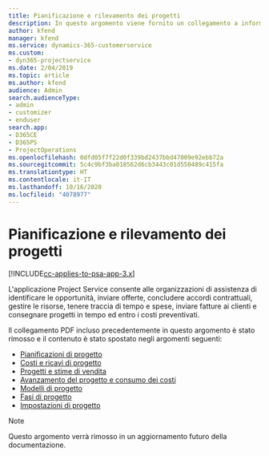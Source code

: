 ```yaml
---
title: Pianificazione e rilevamento dei progetti
description: In questo argomento viene fornito un collegamento a informazioni su pianificazione e rilevamento in Project Service Automation.
author: kfend
manager: kfend
ms.service: dynamics-365-customerservice
ms.custom:
- dyn365-projectservice
ms.date: 2/04/2019
ms.topic: article
ms.author: kfend
audience: Admin
search.audienceType:
- admin
- customizer
- enduser
search.app:
- D365CE
- D365PS
- ProjectOperations
ms.openlocfilehash: 0dfd05f7f22d0f339bd2437bbd47009e92ebb72a
ms.sourcegitcommit: 5c4c9bf3ba018562d6cb3443c01d550489c415fa
ms.translationtype: HT
ms.contentlocale: it-IT
ms.lasthandoff: 10/16/2020
ms.locfileid: "4078977"
---
```

# <a name="project-planning-and-tracking"></a>Pianificazione e rilevamento dei progetti

[!INCLUDE[cc-applies-to-psa-app-3.x](../../includes/cc-applies-to-psa-app-3x.md)]

L'applicazione Project Service consente alle organizzazioni di assistenza di identificare le opportunità, inviare offerte, concludere accordi contrattuali, gestire le risorse, tenere traccia di tempo e spese, inviare fatture ai clienti e consegnare progetti in tempo ed entro i costi preventivati. 

Il collegamento PDF incluso precedentemente in questo argomento è stato rimosso e il contenuto è stato spostato negli argomenti seguenti:

- [Pianificazioni di progetto](../project-creating.md)
- [Costi e ricavi di progetto](../project-estimating.md)
- [Progetti e stime di vendita](../project-leveraging.md)
- [Avanzamento del progetto e consumo dei costi](../project-tracking.md)
- [Modelli di progetto](../project-templates.md)
- [Fasi di progetto](../project-stages.md)
- [Impostazioni di progetto](../project-settings.md)

> [!NOTE]
> Questo argomento verrà rimosso in un aggiornamento futuro della documentazione. 
